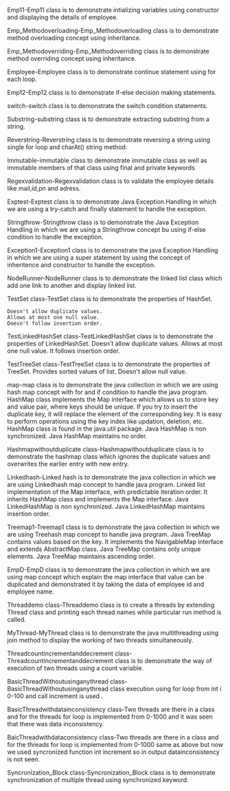 Emp11-Emp11 class is to demonstrate intializing variables using constructor and displaying the details of employee.


Emp_Methodoverloading-Emp_Methodoverloading class is to demonstrate method overloading concept using inheritance.


Emp_Methodoverriding-Emp_Methodoverriding class is to demonstrate method overriding concept using inheritance.


Employee-Employee class is to demonstrate continue statement using for each loop.


Emp12-Emp12 class is to demonstrate if-else decision making statements.


switch-switch class is to demonstrate the switch condition statements.


Substring-substring class is to demonstrate extracting substring from a string. 


Reverstring-Reverstring class is to demonstrate reversing a string using single for loop and charAt() string method.


Immutable-immutable class to demonstrate immutable class as well as immutable members of that class using final and private keywords


Regexvalidation-Regexvalidation class is to validate the employee details like mail,id,pn and adress.


Exptest-Exptest class is to demonstrate Java Exception Handling in which we are using a try-catch and finally statement to handle the exception.


Stringthrow-Stringthrow class is to demonstrate the Java Exception Handling in which we are using a Stringthrow concept bu using if-else condition to handle the exception.


Exception1-Exception1 class is to demonstrate the java Exception Handling in which we are using a super statement by using the concept of inheritence and constructor to handle the exception.


NodeRunner-NodeRunner class is to demonstrate the linked list class which add one link to another and display linked list.



TestSet class-TestSet class is to demonstrate the properties of HashSet.

    Doesn't allow duplicate values.
    Allows at most one null value.
    Doesn't follow insertion order.
    
    
    
TestLinkedHashSet class-TestLinkedHashSet class is to demonstrate the properties of LinkedHashSet.
    Doesn't allow duplicate values.
    Allows at most one null value.
    It follows insertion order.
    
    
    
TestTreeSet class-TestTreeSet class is to demonstrate the properties of TreeSet.
    Provides sorted values of list.
    Doesn't allow null value.


map-map class is to demonstrate the java collection in which  we are using hash map concept with for and if condition to handle the java program.
HashMap class implements the Map interface which allows us to store key and value pair, where keys should be unique. If you try to insert the duplicate key, it will replace the element of the corresponding key. It is easy to perform operations using the key index like updation, deletion, etc. HashMap class is found in the java.util package.
Java HashMap is non synchronized.
Java HashMap maintains no order.


Hashmapwithoutduplicate class-Hashmapwithoutduplicate class is to demonstrate the hashmap class which ignores the duplicate values and overwrites the earlier entry with new entry.


Linkedhash-Linked hash is to demonstrate the java collection in which we are using Linkedhash map concept to handle java program.
Linked list implementation of the Map interface, with predictable iteration order. It inherits HashMap class and implements the Map interface.
Java LinkedHashMap is non synchronized.
Java LinkedHashMap maintains insertion order.



Treemap1-Treemap1 class is to demonstrate the java collection in which we are using Treehash map concept to handle java program.
Java TreeMap contains values based on the key. It implements the NavigableMap interface and extends AbstractMap class.
Java TreeMap contains only unique elements.
Java TreeMap maintains ascending order.


EmpD-EmpD class is to demonstrate the java collection in which we are using map concept which explain the map interface  that value can be duplicated and demonstrated it by taking the data of employee id and employee name.


Threaddemo class-Threaddemo class is to create a threads by extending Thread class and printing each thread names while particular run method is called.


MyThread-MyThread class is to demonstrate the java multithreading using join method to display the working of two threads simultaneously. 


Threadcountincrementanddecrement class-Threadcountincrementanddecrement class is to demonstrate the way of execution of two threads using a count variable.


BasicThreadWithoutusinganythread class-BasicThreadWithoutusinganythread class execution using for loop from int i 0-100 and call increment is used .


BasicThreadwithdatainconsistency class-Two threads are there in a class and for the threads for loop is implemented from 0-1000 and it was seen that there was data inconsistency.


BaicThreadwithdataconsistency class-Two threads are there in a class and for the threads for loop is implemented from 0-1000 same as above but now we used syncronized function int increment so in output datainconsistency is not seen.


Syncronization_Block class-Syncronization_Block class is to demonstrate synchronization of multiple thread using synchronized keyword.
















